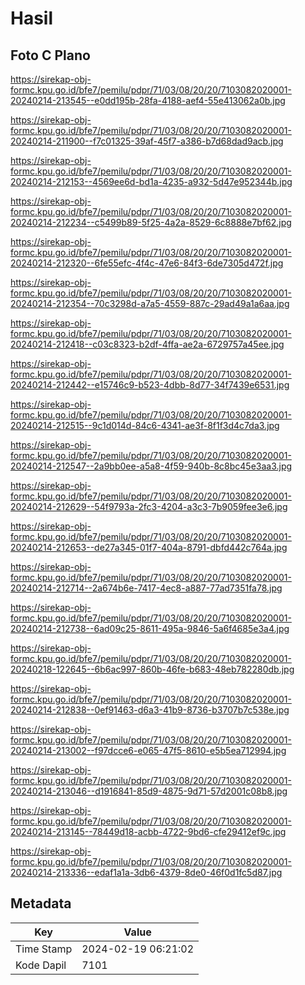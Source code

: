 # Hasil

## Foto C Plano

https://sirekap-obj-formc.kpu.go.id/bfe7/pemilu/pdpr/71/03/08/20/20/7103082020001-20240214-213545--e0dd195b-28fa-4188-aef4-55e413062a0b.jpg

https://sirekap-obj-formc.kpu.go.id/bfe7/pemilu/pdpr/71/03/08/20/20/7103082020001-20240214-211900--f7c01325-39af-45f7-a386-b7d68dad9acb.jpg

https://sirekap-obj-formc.kpu.go.id/bfe7/pemilu/pdpr/71/03/08/20/20/7103082020001-20240214-212153--4569ee6d-bd1a-4235-a932-5d47e952344b.jpg

https://sirekap-obj-formc.kpu.go.id/bfe7/pemilu/pdpr/71/03/08/20/20/7103082020001-20240214-212234--c5499b89-5f25-4a2a-8529-6c8888e7bf62.jpg

https://sirekap-obj-formc.kpu.go.id/bfe7/pemilu/pdpr/71/03/08/20/20/7103082020001-20240214-212320--6fe55efc-4f4c-47e6-84f3-6de7305d472f.jpg

https://sirekap-obj-formc.kpu.go.id/bfe7/pemilu/pdpr/71/03/08/20/20/7103082020001-20240214-212354--70c3298d-a7a5-4559-887c-29ad49a1a6aa.jpg

https://sirekap-obj-formc.kpu.go.id/bfe7/pemilu/pdpr/71/03/08/20/20/7103082020001-20240214-212418--c03c8323-b2df-4ffa-ae2a-6729757a45ee.jpg

https://sirekap-obj-formc.kpu.go.id/bfe7/pemilu/pdpr/71/03/08/20/20/7103082020001-20240214-212442--e15746c9-b523-4dbb-8d77-34f7439e6531.jpg

https://sirekap-obj-formc.kpu.go.id/bfe7/pemilu/pdpr/71/03/08/20/20/7103082020001-20240214-212515--9c1d014d-84c6-4341-ae3f-8f1f3d4c7da3.jpg

https://sirekap-obj-formc.kpu.go.id/bfe7/pemilu/pdpr/71/03/08/20/20/7103082020001-20240214-212547--2a9bb0ee-a5a8-4f59-940b-8c8bc45e3aa3.jpg

https://sirekap-obj-formc.kpu.go.id/bfe7/pemilu/pdpr/71/03/08/20/20/7103082020001-20240214-212629--54f9793a-2fc3-4204-a3c3-7b9059fee3e6.jpg

https://sirekap-obj-formc.kpu.go.id/bfe7/pemilu/pdpr/71/03/08/20/20/7103082020001-20240214-212653--de27a345-01f7-404a-8791-dbfd442c764a.jpg

https://sirekap-obj-formc.kpu.go.id/bfe7/pemilu/pdpr/71/03/08/20/20/7103082020001-20240214-212714--2a674b6e-7417-4ec8-a887-77ad7351fa78.jpg

https://sirekap-obj-formc.kpu.go.id/bfe7/pemilu/pdpr/71/03/08/20/20/7103082020001-20240214-212738--6ad09c25-8611-495a-9846-5a6f4685e3a4.jpg

https://sirekap-obj-formc.kpu.go.id/bfe7/pemilu/pdpr/71/03/08/20/20/7103082020001-20240218-122645--6b6ac997-860b-46fe-b683-48eb782280db.jpg

https://sirekap-obj-formc.kpu.go.id/bfe7/pemilu/pdpr/71/03/08/20/20/7103082020001-20240214-212838--0ef91463-d6a3-41b9-8736-b3707b7c538e.jpg

https://sirekap-obj-formc.kpu.go.id/bfe7/pemilu/pdpr/71/03/08/20/20/7103082020001-20240214-213002--f97dcce6-e065-47f5-8610-e5b5ea712994.jpg

https://sirekap-obj-formc.kpu.go.id/bfe7/pemilu/pdpr/71/03/08/20/20/7103082020001-20240214-213046--d1916841-85d9-4875-9d71-57d2001c08b8.jpg

https://sirekap-obj-formc.kpu.go.id/bfe7/pemilu/pdpr/71/03/08/20/20/7103082020001-20240214-213145--78449d18-acbb-4722-9bd6-cfe29412ef9c.jpg

https://sirekap-obj-formc.kpu.go.id/bfe7/pemilu/pdpr/71/03/08/20/20/7103082020001-20240214-213336--edaf1a1a-3db6-4379-8de0-46f0d1fc5d87.jpg


## Metadata

| Key        | Value               |
| ---------- | ------------------- |
| Time Stamp | 2024-02-19 06:21:02 |
| Kode Dapil | 7101                |



